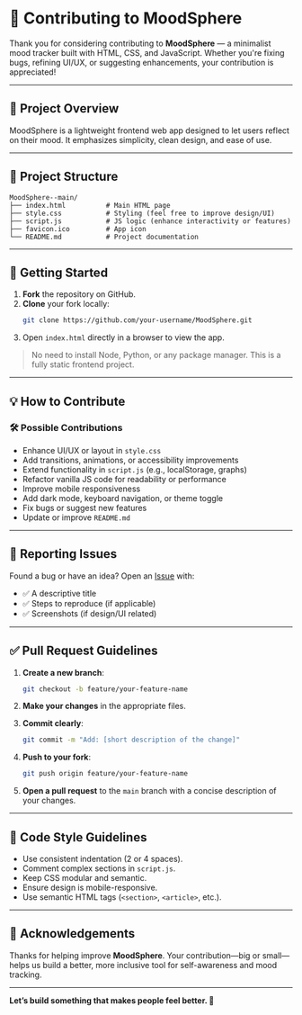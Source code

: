 # 🌈 Contributing to MoodSphere

Thank you for considering contributing to **MoodSphere** — a minimalist mood tracker built with HTML, CSS, and JavaScript. Whether you're fixing bugs, refining UI/UX, or suggesting enhancements, your contribution is appreciated!

---

## 🧭 Project Overview

MoodSphere is a lightweight frontend web app designed to let users reflect on their mood. It emphasizes simplicity, clean design, and ease of use.

---

## 📂 Project Structure

```
MoodSphere--main/
├── index.html          # Main HTML page
├── style.css           # Styling (feel free to improve design/UI)
├── script.js           # JS logic (enhance interactivity or features)
├── favicon.ico         # App icon
└── README.md           # Project documentation
```

---

## 🚀 Getting Started

1. **Fork** the repository on GitHub.
2. **Clone** your fork locally:
   ```bash
   git clone https://github.com/your-username/MoodSphere.git
   ```
3. Open `index.html` directly in a browser to view the app.

> No need to install Node, Python, or any package manager. This is a fully static frontend project.

---

## 💡 How to Contribute

### 🛠️ Possible Contributions

- Enhance UI/UX or layout in `style.css`
- Add transitions, animations, or accessibility improvements
- Extend functionality in `script.js` (e.g., localStorage, graphs)
- Refactor vanilla JS code for readability or performance
- Improve mobile responsiveness
- Add dark mode, keyboard navigation, or theme toggle
- Fix bugs or suggest new features
- Update or improve `README.md`

---

## 🐛 Reporting Issues

Found a bug or have an idea? Open an [Issue](https://github.com/your-repo/issues) with:

- ✅ A descriptive title  
- ✅ Steps to reproduce (if applicable)  
- ✅ Screenshots (if design/UI related)  

---

## ✅ Pull Request Guidelines

1. **Create a new branch**:
   ```bash
   git checkout -b feature/your-feature-name
   ```

2. **Make your changes** in the appropriate files.

3. **Commit clearly**:
   ```bash
   git commit -m "Add: [short description of the change]"
   ```

4. **Push to your fork**:
   ```bash
   git push origin feature/your-feature-name
   ```

5. **Open a pull request** to the `main` branch with a concise description of your changes.

---

## 🎨 Code Style Guidelines

- Use consistent indentation (2 or 4 spaces).
- Comment complex sections in `script.js`.
- Keep CSS modular and semantic.
- Ensure design is mobile-responsive.
- Use semantic HTML tags (`<section>`, `<article>`, etc.).

---

## 🙌 Acknowledgements

Thanks for helping improve **MoodSphere**. Your contribution—big or small—helps us build a better, more inclusive tool for self-awareness and mood tracking.

---

**Let’s build something that makes people feel better. 💖**
